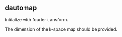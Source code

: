 ## dautomap

Initialize with fourier transform. 

The dimension of the k-space map should be provided. 


